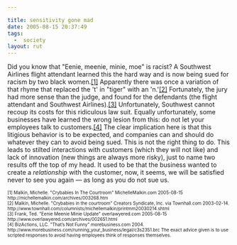 ```yaml
---

title: sensitivity gone mad
date: 2005-08-15 20:37:49
tags:
  -  society
layout: rut
---
```


<p>Did you know that "Eenie, meenie, minie, moe" is racist? A Southwest Airlines flight attendant learned this the hard way and is now being sued for racism by two black women.<a href="http://michellemalkin.com/archives/003268.htm">[1]</a> Apparently there was once a variation of that rhyme that replaced the 't' in "tiger" with an 'n.'<a href="http://www.townhall.com/columnists/michellemalkin/printmm20030214.shtml">[2]</a> Fortunately, the jury had more sense than the judge, and found for the defendants (the flight attendant and Southwest Airlines).<a href="http://www.overlawyered.com/archives/002651.html">[3]</a> Unfortunately, Southwest cannot recoup its costs for this ridiculous law suit.  Equally unfortunately, some businesses have learned the wrong lesion from this: do not let your employees talk to customers.<a href="http://www.morebusiness.com/running_your_business/legal/c3s2351.brc">[4]</a> The clear implication here is that this litigious behavior is to be expected, and companies can and should do whatever they can to avoid being sued.  This is not the right thing to do.  This leads to stilted interactions with customers (which they will not like) and lack of innovation (new things are always more risky), just to name two results off the top of my head.  It used to be that the business wanted to create a <i>relationship</i> with the customer, now, it seems, we will be satisfied never to see you again &mdash; as long as you do not sue us.</p>  <font size="-2"> [1] Malkin, Michelle.  "Crybabies In The Courtroom" MichelleMalkin.com 2005-08-15 http://michellemalkin.com/archives/003268.htm <br  /> [2] Malkin, Michelle.  "Crybabies in the courtroom" Creators Syndicate, Inc. via Townhall.com 2003-02-14. http://www.townhall.com/columnists/michellemalkin/printmm20030214.shtml <br  /> [3] Frank, Ted.  "Eenie Meenie Minie Update" overlawyered.com 2005-08-15 http://www.overlawyered.com/archives/002651.html <br  /> [4] BizActions, LLC.  "That’s Not Funny" morebusiness.com 2004. http://www.morebusiness.com/running_your_business/legal/c3s2351.brc The exact advice given is to use scripted responses to avoid having employees think of responses themselves.  </font>

